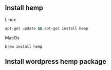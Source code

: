 ## install hemp
Linux
```bash
apt-get update && apt-get install hemp
```
MacOs
```bash
brew install hemp
```

## Install wordpress hemp package